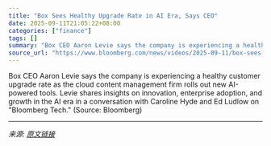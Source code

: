 ```yaml
---
title: "Box Sees Healthy Upgrade Rate in AI Era, Says CEO"
date: 2025-09-11T21:05:22+08:00
categories: ["finance"]
tags: []
summary: "Box CEO Aaron Levie says the company is experiencing a healthy customer upgrade rate as the cloud content management firm rolls out new AI-powered tools. Levie shares insights on innovation, enterpris"
source_url: "https://www.bloomberg.com/news/videos/2025-09-11/box-sees-healthy-upgrade-rate-in-ai-era-says-ceo-video"
---
```


Box CEO Aaron Levie says the company is experiencing a healthy customer upgrade rate as the cloud content management firm rolls out new AI-powered tools. Levie shares insights on innovation, enterprise adoption, and growth in the AI era in a conversation with Caroline Hyde and Ed Ludlow on "Bloomberg Tech." (Source: Bloomberg)

---

*来源: [原文链接](https://www.bloomberg.com/news/videos/2025-09-11/box-sees-healthy-upgrade-rate-in-ai-era-says-ceo-video)*
